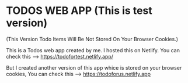 # TODOS WEB APP (This is test version)
(This Version Todo Items Will Be Not Stored On Your Browser Cookies.)

This is a Todos web app created by me.
I hosted this on Netlify. You can check this --> https://todofortest.netlify.app/

But I created another version of this app whice is stored on your browser cookies, You can check this --> https://todoforus.netlify.app
